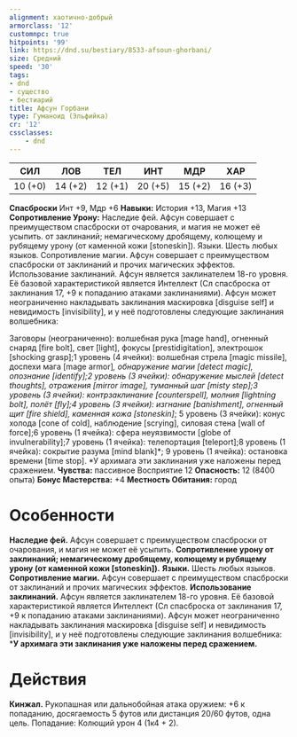 ```yaml
---
alignment: хаотично-добрый
armorclass: '12'
customnpc: true
hitpoints: '99'
link: https://dnd.su/bestiary/8533-afsoun-ghorbani/
size: Средний
speed: '30'
tags:
- dnd
- существо
- бестиарий
title: Афсун Горбани
type: Гуманоид (Эльфийка)
cr: '12'
cssclasses:
    - dnd
---
```



| СИЛ | ЛОВ | ТЕЛ | ИНТ | МДР | ХАР |
|---|---|---|---|---|---|
| 10 (+0) | 14 (+2) | 12 (+1) | 20 (+5) | 15 (+2) | 16 (+3) |
**Спасброски** Инт +9, Мдр +6
**Навыки:** История +13, Магия +13
**Сопротивление Урону:** Наследие фей. Афсун совершает с преимуществом спасброски от очарования, и магия не может её усыпить. от заклинаний; немагическому дробящему, колющему и рубящему урону (от каменной кожи [stoneskin]).
Языки. Шесть любых языков.
Сопротивление магии. Афсун совершает с преимуществом спасброски от заклинаний и прочих магических эффектов.
Использование заклинаний. Афсун является заклинателем 18-го уровня. Её базовой характеристикой является Интеллект (Сл спасброска от заклинания 17, +9 к попаданию атаками заклинаниями). Афсун может неограниченно накладывать заклинания маскировка [disguise self] и невидимость [invisibility], и у неё подготовлены следующие заклинания волшебника:

Заговоры (неограниченно): волшебная рука [mage hand], огненный снаряд [fire bolt], свет [light], фокусы [prestidigitation], электрошок [shocking grasp];1 уровень (4 ячейки): волшебная стрела [magic missile], доспехи мага [mage armor]*, обнаружение магии [detect magic], опознание [identify];2 уровень (3 ячейки): обнаружение мыслей [detect thoughts], отражения [mirror image], туманный шаг [misty step];3 уровень (3 ячейки): контрзаклинание [counterspell], молния [lightning bolt], полёт [fly];4 уровень (3 ячейки): изгнание [banishment], огненный щит [fire shield], каменная кожа [stoneskin]*;
5 уровень (3 ячейки): конус холода [cone of cold], наблюдение [scrying], силовая стена [wall of force];6 уровень (1 ячейка): сфера неуязвимости [globe of invulnerability];7 уровень (1 ячейка): телепортация [teleport];8 уровень (1 ячейка): сокрытие разума [mind blank]*;
9 уровень (1 ячейка): остановка времени [time stop].
*У архимага эти заклинания уже наложены перед сражением.
**Чувства:** пассивное Восприятие 12
**Опасность:** 12 (8400 опыта)
**Бонус Мастерства:** +4
**Местность Обитания:** город


# Особенности
**Наследие фей.** Афсун совершает с преимуществом спасброски от очарования, и магия не может её усыпить.
**Сопротивление урону от заклинаний; немагическому дробящему, колющему и рубящему урону (от каменной кожи [stoneskin]).** 
**Языки.** Шесть любых языков.
**Сопротивление магии.** Афсун совершает с преимуществом спасброски от заклинаний и прочих магических эффектов.
**Использование заклинаний.** Афсун является заклинателем 18-го уровня. Её базовой характеристикой является Интеллект (Сл спасброска от заклинания 17, +9 к попаданию атаками заклинаниями). Афсун может неограниченно накладывать заклинания маскировка [disguise self] и невидимость [invisibility], и у неё подготовлены следующие заклинания волшебника:
***У архимага эти заклинания уже наложены перед сражением.** 


# Действия
**Кинжал.** Рукопашная или дальнобойная атака оружием: +6 к попаданию, досягаемость 5 футов или дистанция 20/60 футов, одна цель. Попадание: Колющий урон 4 (1к4 + 2).